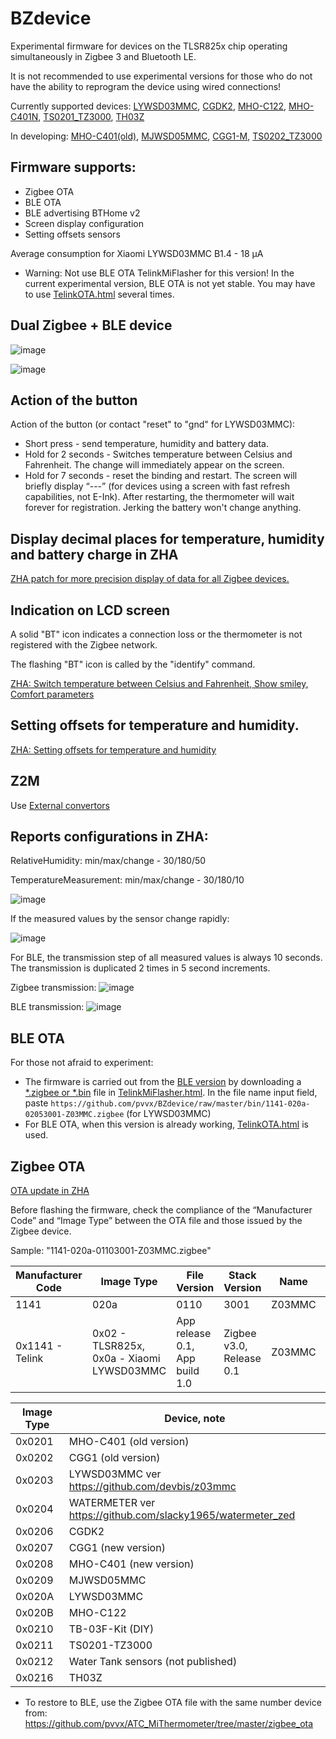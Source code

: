 # BZdevice
Experimental firmware for devices on the TLSR825x chip operating simultaneously in Zigbee 3 and Bluetooth LE.

It is not recommended to use experimental versions for those who do not have the ability to reprogram the device using wired connections!

Currently supported devices: [LYWSD03MMC](https://pvvx.github.io/ATC_MiThermometer/), [CGDK2](https://pvvx.github.io/CGDK2/), [MHO-C122](https://pvvx.github.io/MHO_C122), [MHO-C401N](https://pvvx.github.io/MHO_C401N), [TS0201_TZ3000](https://pvvx.github.io/TS0201_TZ3000/), [TH03Z](https://pvvx.github.io/TH03Z/)

In developing: [MHO-C401(old)](https://pvvx.github.io/MHO_C401), [MJWSD05MMC](https://pvvx.github.io/MJWSD05MMC), [CGG1-M](https://pvvx.github.io/CGG1), [TS0202_TZ3000](https://pvvx.github.io/TS0202_TZ3000)

## Firmware supports:

* Zigbee OTA
* BLE OTA
* BLE advertising BTHome v2
* Screen display configuration
* Setting offsets sensors

Average consumption for Xiaomi LYWSD03MMC B1.4 - 18 µA

* Warning: Not use BLE OTA TelinkMiFlasher for this version! In the current experimental version, BLE OTA is not yet stable. You may have to use [TelinkOTA.html](https://pvvx.github.io/ATC_MiThermometer/TelinkOTA.html) several times.

## Dual Zigbee + BLE device

![image](https://github.com/pvvx/BZdevice/assets/12629515/f0b2662c-ad69-42fe-9d2f-96fefca9850f)

![image](https://github.com/pvvx/BZdevice/assets/12629515/7a384562-41bf-4311-9356-7d7ccf695b19)

## Action of the button

Action of the button (or contact "reset" to "gnd" for LYWSD03MMC):

* Short press - send temperature, humidity and battery data.
* Hold for 2 seconds - Switches temperature between Celsius and Fahrenheit. The change will immediately appear on the screen.
* Hold for 7 seconds - reset the binding and restart. The screen will briefly display “---” (for devices using a screen with fast refresh capabilities, not E-Ink). After restarting, the thermometer will wait forever for registration. Jerking the battery won't change anything.

## Display decimal places for temperature, humidity and battery charge in ZHA

[ZHA patch for more precision display of data for all Zigbee devices.](https://github.com/pvvx/ZigbeeTLc/issues/6)

## Indication on LCD screen

A solid "BT" icon indicates a connection loss or the thermometer is not registered with the Zigbee network.

The flashing "BT" icon is called by the "identify" command.

[ZHA: Switch temperature between Celsius and Fahrenheit, Show smiley, Comfort parameters](https://github.com/pvvx/ZigbeeTLc/issues/28)

## Setting offsets for temperature and humidity.

[ZHA: Setting offsets for temperature and humidity](https://github.com/pvvx/ZigbeeTLc/issues/30)

## Z2M

Use [External convertors](https://github.com/pvvx/ZigbeeTLc/tree/master/z2m)

## Reports configurations in ZHA:

RelativeHumidity: min/max/change - 30/180/50

TemperatureMeasurement: min/max/change - 30/180/10

![image](https://github.com/pvvx/BZdevice/assets/12629515/960e19b5-cc69-4ff2-9eb6-57030053ea0c)

If the measured values by the sensor change rapidly:

![image](https://github.com/pvvx/BZdevice/assets/12629515/06cc4639-dbf2-48dc-91f5-ce85add8b7f6)

For BLE, the transmission step of all measured values is always 10 seconds. The transmission is duplicated 2 times in 5 second increments.

Zigbee transmission: ![image](https://github.com/pvvx/BZdevice/assets/12629515/d8e98da0-13df-489b-8ac9-cb7a50797bca)

BLE transmission: ![image](https://github.com/pvvx/BZdevice/assets/12629515/511335e5-dd00-4bbd-983c-233976df4c7a)

## BLE OTA

For those not afraid to experiment:

* The firmware is carried out from the [BLE version](https://github.com/pvvx/ATC_MiThermometer) by downloading a [*.zigbee or *.bin](https://github.com/pvvx/BZdevice/tree/master/bin) file  in [TelinkMiFlasher.html](https://pvvx.github.io/ATC_MiThermometer/TelinkMiFlasher.html). In the file name input field, paste `https://github.com/pvvx/BZdevice/raw/master/bin/1141-020a-02053001-Z03MMC.zigbee` (for LYWSD03MMC)
* For BLE OTA, when this version is already working, [TelinkOTA.html](https://pvvx.github.io/ATC_MiThermometer/TelinkOTA.html) is used. 

## Zigbee OTA

[OTA update in ZHA](https://github.com/pvvx/ZigbeeTLc/issues/7)

Before flashing the firmware, check the compliance of the “Manufacturer Code” and “Image Type” between the OTA file and those issued by the Zigbee device.

Sample: "1141-020a-01103001-Z03MMC.zigbee" 

| Manufacturer Code | Image Type | File Version | Stack Version | Name | Ext OTA |
| -- | -- | -- | -- | -- | -- |
| 1141 | 020a | 0110 | 3001 | Z03MMC | zigbee |
| 0x1141 - Telink | 0x02 - TLSR825x, 0x0a - Xiaomi LYWSD03MMC | App release 0.1, App build 1.0 | Zigbee v3.0, Release 0.1 |  Z03MMC | OTA |

|Image Type| Device, note |
| -- | -- |
| 0x0201 |  MHO-C401 (old version) |
| 0x0202 |  CGG1 (old version) |
| 0x0203 |  LYWSD03MMC ver https://github.com/devbis/z03mmc |
| 0x0204 |  WATERMETER ver https://github.com/slacky1965/watermeter_zed |
| 0x0206 |  CGDK2 |
| 0x0207 |  CGG1 (new version) |
| 0x0208 |  MHO-C401 (new version) |
| 0x0209 |  MJWSD05MMC |
| 0x020A |  LYWSD03MMC |
| 0x020B |  MHO-C122 |
| 0x0210 |  TB-03F-Kit (DIY) |
| 0x0211 |  TS0201-TZ3000 |
| 0x0212 |  Water Tank sensors (not published) |
| 0x0216 |  TH03Z |

* To restore to BLE, use the Zigbee OTA file with the same number device from: https://github.com/pvvx/ATC_MiThermometer/tree/master/zigbee_ota

